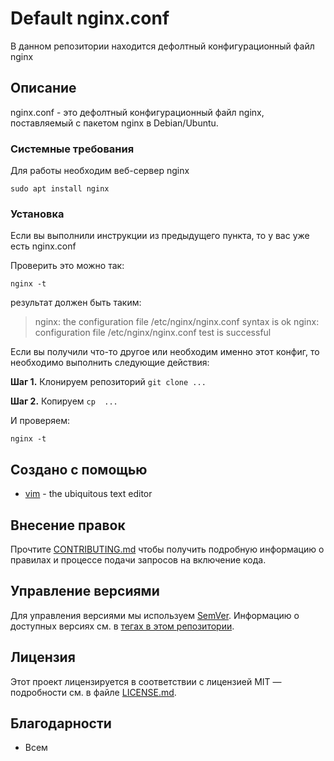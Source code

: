 # Default nginx.conf


В данном репозитории находится дефолтный конфигурационный файл nginx


## Описание


nginx.conf - это  дефолтный конфигурационный файл nginx, поставляемый с пакетом nginx в Debian/Ubuntu.


### Системные требования


Для работы необходим веб-сервер nginx


```
sudo apt install nginx
```


### Установка


Если вы выполнили инструкции из предыдущего пункта, то у вас уже есть nginx.conf


 Проверить это можно так:


```
nginx -t
```

результат должен быть таким:

>nginx: the configuration file /etc/nginx/nginx.conf syntax is ok
>nginx: configuration file /etc/nginx/nginx.conf test is successful

Если вы получили что-то другое или необходим именно этот конфиг, то необходимо выполнить следующие действия:

**Шаг 1.** Клонируем репозиторий
`git clone ...`

**Шаг 2.** Копируем
`cp  ...`

И проверяем: 
```
nginx -t
```

## Создано с помощью


* [vim](https://www.vim.org/) - the ubiquitous text editor


## Внесение правок


Прочтите [CONTRIBUTING.md](CONTRIBUTING.md) чтобы получить подробную информацию о правилах и процессе подачи запросов на включение кода.


## Управление версиями


Для управления версиями мы используем [SemVer](http://semver.org/). Информацию о доступных версиях см. в [тегах в этом репозитории](https://gitlab.rebrainme.com/egor/rebrain-devops-task-checkout/tags).



## Лицензия

Этот проект лицензируется в соответствии с лицензией MIT — подробности см. в файле [LICENSE.md](LICENSE.md).


## Благодарности


* Всем

